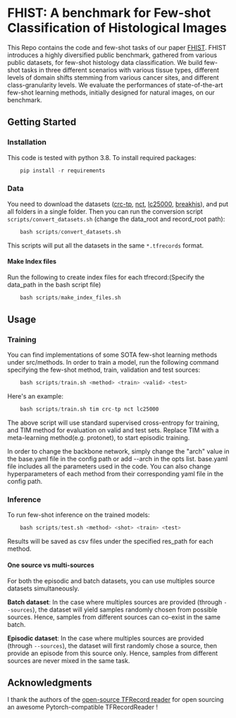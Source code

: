 # FHIST: A benchmark for Few-shot Classification of Histological Images

This Repo contains the code and few-shot tasks of our paper [FHIST](). FHIST introduces a highly diversified public benchmark, gathered from various public datasets, for few-shot histology data classification. 
We build few-shot tasks in three different scenarios with various tissue types, different levels of domain shifts stemming from various cancer sites, and different class-granularity levels. We evaluate the performances of state-of-the-art few-shot learning methods, initially designed for natural images, on our benchmark. 

## Getting Started

### Installation

This code is tested with python 3.8. To install required packages:

```python
    pip install -r requirements
```

### Data

You need to download the datasets ([crc-tp](https://warwick.ac.uk/fac/cross_fac/tia/data/crc-tp), [nct](https://zenodo.org/record/1214456#.Ylxt0XVKiUk), [lc25000](https://academictorrents.com/details/7a638ed187a6180fd6e464b3666a6ea0499af4af), [breakhis](https://web.inf.ufpr.br/vri/databases/breast-cancer-histopathological-database-BreakHis/)), and put all folders in a single folder. Then you can run the conversion script `scripts/convert_datasets.sh` (change the data_root and record_root path):

```python
    bash scripts/convert_datasets.sh
```

This scripts will put all the datasets in the same `*.tfrecords` format.

#### Make Index files

Run the following to create index files for each tfrecord:(Specify the data_path in the bash script file)

```python
    bash scripts/make_index_files.sh
```

## Usage

### Training

You can find implementations of some SOTA few-shot learning methods under src/methods. In order to train a model, run the following command specifying the few-shot method, train, validation and test sources:

```python
    bash scripts/train.sh <method> <train> <valid> <test>
```

Here's an example:

```python
    bash scripts/train.sh tim crc-tp nct lc25000
```

The above script will use standard supervised cross-entropy for training, and TIM method for evaluation on valid and test sets. Replace TIM with a meta-learning method(e.g. protonet), to start episodic training.

In order to change the backbone network, simply change the "arch" value in the base.yaml file in the config path or add --arch in the opts list. base.yaml file includes all the parameters used in the code. You can also change hyperparameters of each method from their corresponding yaml file in the config path.  

### Inference

To run few-shot inference on the trained models:

```python
    bash scripts/test.sh <method> <shot> <train> <test> 
```

Results will be saved as csv files under the specified res_path for each method.


#### One source vs multi-sources

For both the episodic and batch datasets, you can use multiples source datasets simultaneously.

**Batch dataset**: In the case where multiples sources are provided (through `--sources`), the dataset will yield samples randomly chosen from possible sources. Hence, samples from different sources can co-exist in the same batch.

**Episodic dataset**: In the case where multiples sources are provided (through `--sources`), the dataset will first randomly chose a source, then provide an episode from this source only. Hence, samples from different sources are never mixed in the same task.



## Acknowledgments

I thank the authors of the [open-source TFRecord reader](https://github.com/vahidk/tfrecord) for open sourcing an awesome Pytorch-compatible TFRecordReader !



